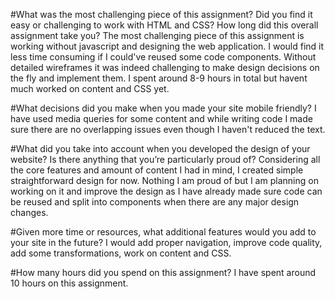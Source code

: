 #What was the most challenging piece of this assignment? Did you find it easy or challenging to work with HTML and CSS? How long did this overall assignment take you?
The most challenging piece of this assignment is working without javascript and designing the web application. I would find it less time consuming if I could've reused some code components. Without detailed wireframes it was indeed challenging to make design decisions on the fly and implement them. I spent around 8-9 hours in total but havent much worked on content and CSS yet.

#What decisions did you make when you made your site mobile friendly?
I have used media queries for some content and while writing code I made sure there are no overlapping issues even though I haven't reduced the text.

#What did you take into account when you developed the design of your website? Is there anything that you’re particularly proud of?
Considering all the core features and amount of content I had in mind, I created simple straightforward design for now. Nothing I am proud of but I am planning on working on it and improve the design as I have already made sure code can be reused and split into components when there are any major design changes.

#Given more time or resources, what additional features would you add to your site in the future?
I would add proper navigation, improve code quality, add some transformations, work on content and CSS.

#How many hours did you spend on this assignment?
I have spent around 10 hours on this assignment.
